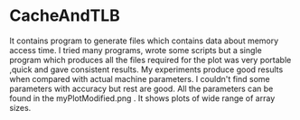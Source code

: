 # CacheAndTLB
It contains program to generate files which contains data about memory access time.
I tried many programs, wrote some scripts but a single program which produces all the files required for the plot was very portable ,quick and gave consistent results. 
My experiments produce good results when compared with actual machine parameters. I couldn't find some parameters with accuracy but rest are good.
All the parameters can be found in the myPlotModified.png . It shows plots of wide range of array sizes.
